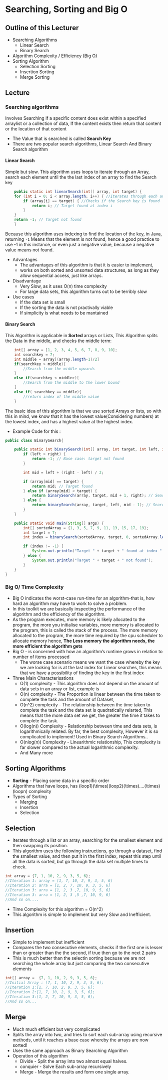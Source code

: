 # Searching, Sorting and Big O
## Outline of this Lecturer
- Searching Algorithms
    - Linear Search
    - Binary Search
- Algorithm Complexity / Efficiency (Big O) 
- Sorting Algorithm 
    - Selection Sorting
    - Insertion Sorting
    - Merge Sorting 

## Lecture 
### Searching algorithms
Involves Searching if a specific content does exist within a specified arraylist or a collection of data, If the content exists then return that content or the location of that content
- The Value that is searched is called <b>Search Key </b>
- There are two popular search algorithms, Linear Search And Binary Search algorithm
#### Linear Search
Simple but slow. This algorithm uses loops to iterate through an Array, search each element until the the last index of an array to find the Search key

```Java 
    public static int linearSearch(int[] array, int target) {
    for (int i = 0; i < array.length; i++) { //Iterates through each and every Element of the array 
        if (array[i] == target) { //Checks if the Search key is found
            return i; // Target found at index i
        }
    }
    return -1; // Target not found
    }
 ```
Because this algorithm uses indexing to find the location of the key, in Java, returning ` -1 ` Means that the element is not found, hence a good practice to use -1 in this instance, or even just a negative value, because a negative value means not found. 
- Advantages
    - The advantages of this algorithm is that it is easier to implement,
    - works on both sorted and unsorted data structures, as long as they allow sequential access, just like arrays.
- Disadvantage 
    - Very Slow, as it uses O(n) time complexity
    - For large data sets, this algorithm turns out to be terribly slow
- Use cases
    - If the data set is small
    - If the sorting the data is not practivally viable
    - If simplicity is what needs to be mantained
#### Binary Search 
This Algorithm is applicable in <b> Sorted </b> arrays or Lists, This Algorithm splits the Data in the middle, and checks the middle term:

```Java
    int[] array = [1, 2, 3, 4, 5, 6, 7, 8, 9, 10];
    int searchkey = 7;
    int middle = array[(array.length-1)/2]
    if(searchkey > middle){
        //Search from the middle upwards
    }
    else if(searchkey < middle>)[
        //Search from the middle to the lower bound
    ]
    else if( searchkey == middle){
        //return index of the middle value
    }
```
The basic idea of this algorithm is that we use sorted Arrays or lists, so with this in mind, we know that it has the lowest value(Considering numbers) at the lowest index, and has a highest value at the highest index.
- Example Code for this :
```Java 
public class BinarySearch{

    public static int binarySearch(int[] array, int target, int left, int right) {
        if (left > right) {
            return -1; // Base case: target not found
        }

        int mid = left + (right - left) / 2;

        if (array[mid] == target) {
            return mid; // Target found
        } else if (array[mid] < target) {
            return binarySearch(array, target, mid + 1, right); // Search in the right half
        } else {
            return binarySearch(array, target, left, mid - 1); // Search in the left half
        }
    }

    public static void main(String[] args) {
        int[] sortedArray = {1, 3, 5, 7, 9, 11, 13, 15, 17, 19};
        int target = 7;
        int index = binarySearch(sortedArray, target, 0, sortedArray.length - 1);

        if (index != -1) {
            System.out.println("Target " + target + " found at index " + index);
        } else {
            System.out.println("Target " + target + " not found");
        }
    }
}
```

### Big O/ Time Complexity
- Big O indicates the worst-case run-time for an algorithm-that is, how hard an algorithm may have to work to solve a problem.
- In this toolkit we are basically inspecting the performance of the algorithm and the efficiency of the algorithm.
- As the program executes, more memory is likely allocated to the program, the more you initialise variables, more memory is allocated to the program, this is called the stack of the process. The more memory allocated to the program, the more time required by the cpu scheduler to allocate memory hence, <b font-size= 10px>The Less memory the algorithm needs, the more efficient the algorithm gets</b>
- Big O - is concerned with how an algorithm’s runtime grows in relation to number of items processed
    - The worse case scenario means we want the case whereby the key we are looking for is at the last index for Linear searches, this means that we have a possibility of finding the key in the first index 
- Three Main Characterisations 
    - O(1) complexity - This algorithm  does not depend on the amount of data sets in an  array or list, example is 
    - O(n) complexity - The Proportion is linear between the time taken to complete the task and the amount of Dataset, 
    - O(n^2) complexity - The relationship between the time taken to complete the task and the data set is quadratically relarted, This means that the more data set we get, the greater the time it takes to complete the task.
    - O(log(n)) Complexity -  Relationship between time and data sets, is logarithmically related. By far, the best complexity, However it is so complicated to implement! Used in Binary Search Algorithms..
    - O(nlog(n)) Complexity -  Linearithmic relationship, This complexity is far slower compared to the actual logarithmic complexity.
    - And Many more
## Sorting Algorithms
- <b> Sorting</b> - Placing some data in a specific order
- Algorithms that have loops, has (loop1)(\times)(loop2)(\times)....(\times)(loopn) complexity
- Types of Sorting
    - Merging 
    - Insertion 
    - Selection 
## Selection 
- Iterates through a list or an array, searching for the smallest element and then swapping its position.
- This algorithm uses the following instructions, go through a dataset, find the smallest value, and then put it in the first index, repeat this step until all the data is sorted, but go through the data set multiple times to check.
```Java
int array = {7, 1, 10, 2, 9, 3, 5, 6};
//Iteration 1: array = [1, 7, 10, 2, 9, 3, 5, 6]
//Iteration 2: arra = [1, 2, 7, 10, 9, 3, 5, 6]
//Iteration 3: arra = [1, 2, 3 ,7, 10, 9, 5, 6]
//Iteration 3: arra = [1, 2, 3 ,5 ,7, 10, 9, 6]
//And so on....
```
- Time Complexity for this algorithm = O(n^2)
- This algorithm is simple to implement but very Slow and Inefficient.

## Insertion 
- Simple to implement but inefficient
- Compares the two consecutive elements, checks if the first one is lesser than or greater than the the second, if true then go to the next 2 pairs
- This is much better than the selectin sorting because we are not searching the whole array but just comparing the two consecutive elements
```Java
int[] array =  {7, 1, 10, 2, 9, 3, 5, 6};
//Initial Array : [7, 1, 10, 2, 9, 3, 5, 6];
//Iteration 1:[1, 7, 10, 2, 9, 3, 5, 6]; 
//Iteration 2:[1, 7, 10, 2, 9, 3, 5, 6]; 
//Iteration 3:[1, 2, 7, 10, 9, 3, 5, 6];
//And so on...
```

## Merge 
- Much much efficient but very complicated
- Splits the array into two, and tries to sort each sub-array using recursive methods, until it reaches a base case whereby the arrays are now sorted!
- Uses the same approach as Binary Searching Algorithm
- Operation of this algorithm
    - Divide - Split the array into two almost equal halves.
    - conquier - Solve Each sub-array recursively 
    - Merge - Merge the results and form one single array.
